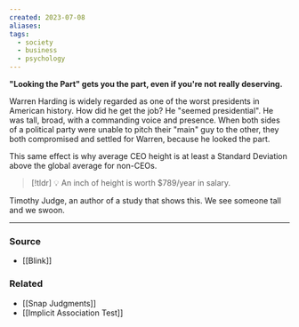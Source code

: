 ```yaml
---
created: 2023-07-08
aliases: 
tags:
  - society
  - business
  - psychology
---
```

**"Looking the Part" gets you the part, even if you're not really deserving.**

Warren Harding is widely regarded as one of the worst presidents in American history. How did he get the job? He "seemed presidential". He was tall, broad, with a commanding voice and presence. When both sides of a political party were unable to pitch their "main" guy to the other, they both compromised and settled for Warren, because he looked the part.

This same effect is why average CEO height is at least a Standard Deviation above the global average for non-CEOs. 

> [!tldr] 💡 An inch of height is worth $789/year in salary.

Timothy Judge, an author of a study that shows this. We see someone tall and we swoon.

****
### Source
- [[Blink]]

### Related
- [[Snap Judgments]] 
- [[Implicit Association Test]]